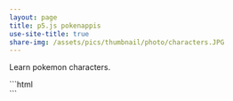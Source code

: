 ```yaml
---
layout: page
title: p5.js pokenappis
use-site-title: true
share-img: /assets/pics/thumbnail/photo/characters.JPG
---
```

Learn pokemon characters.

<script src="https://cdnjs.cloudflare.com/ajax/libs/p5.js/1.1.9/p5.js"></script>
<script src="https://cdnjs.cloudflare.com/ajax/libs/p5.js/1.1.9/addons/p5.sound.min.js"></script>
<script src="https://cdnjs.cloudflare.com/ajax/libs/Chart.js/2.5.0/Chart.min.js"></script>
<!-- 
Game:
![Touch_typing](/assets/pics/page/www/Touch_typing.png){: .mx-auto.d-block :}
[Keyboard source](https://upload.wikimedia.org/wikipedia/commons/4/40/Touch_typing.png)

<div id="sketch-holder"></div>
<script src="https://github.com/talonendm/p5js-page/tree/gh-pages/objects/libraries/p5.js" type="text/javascript"></script>
<script src="https://github.com/talonendm/p5js-page/tree/gh-pages/objects/libraries/p5.dom.js" type="text/javascript"></script>
<script src="https://github.com/talonendm/p5js-page/tree/gh-pages/objects/libraries/p5.sound.js" type="text/javascript"></script>
<script src="https://github.com/talonendm/p5js-page/tree/gh-pages/objects/sketch.js" type="text/javascript"></script>

html code md file: https://stackoverflow.com/questions/16350545/html-code-into-readme-md-on-github

-->


<div id="place_start"></div>
```html
<br>
```
<div id="place_highscore"></div>
<div id="place_playername"></div>
<div id="sketch-holder-jt"></div>

<canvas id="myChart"></canvas>
<script src="sketch.js"></script>

